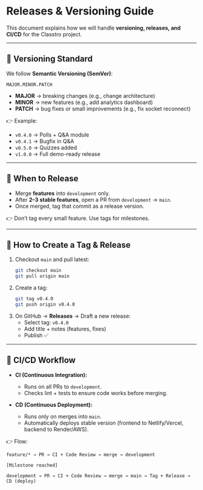 # Releases & Versioning Guide

This document explains how we will handle **versioning, releases, and CI/CD** for the Classtro project.

---

## 🔹 Versioning Standard
We follow **Semantic Versioning (SemVer)**:
```
MAJOR.MINOR.PATCH
```
- **MAJOR** → breaking changes (e.g., change architecture)
- **MINOR** → new features (e.g., add analytics dashboard)
- **PATCH** → bug fixes or small improvements (e.g., fix socket reconnect)

👉 Example:
- `v0.4.0` → Polls + Q&A module
- `v0.4.1` → Bugfix in Q&A
- `v0.5.0` → Quizzes added
- `v1.0.0` → Full demo-ready release

---

## 🔹 When to Release
- Merge **features** into `development` only.
- After **2–3 stable features**, open a PR from `development` → `main`.
- Once merged, tag that commit as a release version.

👉 Don’t tag every small feature. Use tags for milestones.

---

## 🔹 How to Create a Tag & Release
1. Checkout `main` and pull latest:
   ```bash
   git checkout main
   git pull origin main
   ```
2. Create a tag:
   ```bash
   git tag v0.4.0
   git push origin v0.4.0
   ```
3. On GitHub → **Releases** → Draft a new release:
   - Select tag: `v0.4.0`
   - Add title + notes (features, fixes)
   - Publish ✅

---

## 🔹 CI/CD Workflow
- **CI (Continuous Integration):**
  - Runs on all PRs to `development`.
  - Checks lint + tests to ensure code works before merging.

- **CD (Continuous Deployment):**
  - Runs only on merges into `main`.
  - Automatically deploys stable version (frontend to Netlify/Vercel, backend to Render/AWS).

👉 Flow:
```
feature/* → PR → CI + Code Review → merge → development

[Milestone reached]

development → PR → CI + Code Review → merge → main → Tag + Release → CD (deploy)
